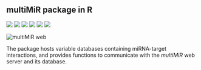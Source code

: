 ## multiMiR package in R

![](https://img.shields.io/badge/version-4.4-%239933FF?style=flat)
![](https://img.shields.io/badge/Source-Bioconductor-green?style=flat
)
![](https://img.shields.io/badge/Install-R%20studio-blue?style=flat
)
![](https://img.shields.io/badge/Rank-458%2F2300-orange?style=flat
)
![](https://img.shields.io/badge/Platforms-all-cyan?style=flat
)
![](https://img.shields.io/badge/in%20Bioc-7%20years-fuchsia?style=flat
)

![multiMiR web](http://multimir.org/)

The package hosts variable databases containing miRNA-target interactions, and provides functions to communicate with the *multiMiR* web server and its database.


